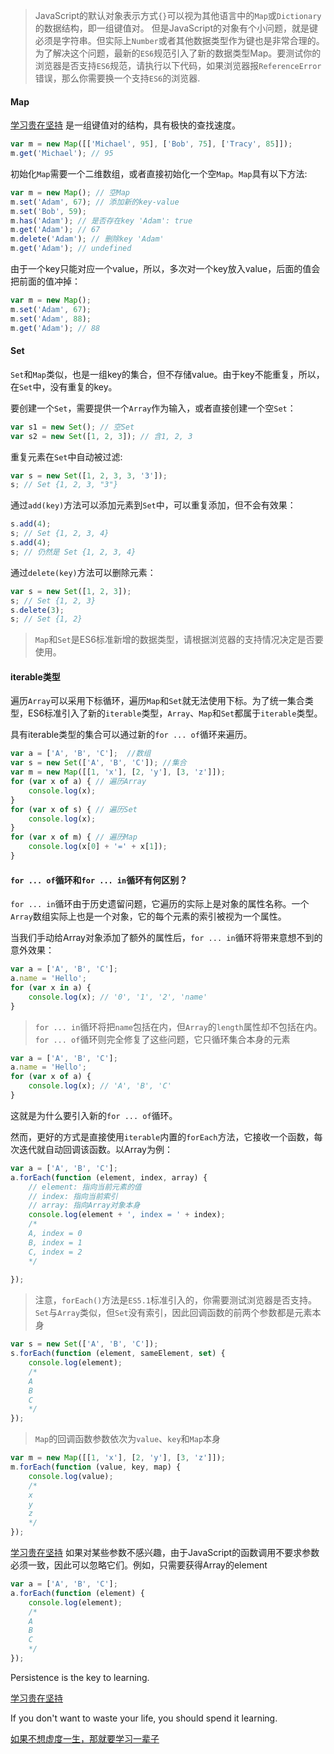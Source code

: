 >JavaScript的默认对象表示方式`{}`可以视为其他语言中的`Map`或`Dictionary`的数据结构，即一组键值对。
>但是JavaScript的对象有个小问题，就是键必须是字符串。但实际上`Number`或者其他数据类型作为键也是非常合理的。
为了解决这个问题，最新的`ES6`规范引入了新的数据类型Map。要测试你的浏览器是否支持`ES6`规范，请执行以下代码，如果浏览器报`ReferenceError`错误，那么你需要换一个支持`ES6`的浏览器.

#### Map
[学习贵在坚持](https://github.com/cuishengxi)
是一组键值对的结构，具有极快的查找速度。
```javascript
var m = new Map([['Michael', 95], ['Bob', 75], ['Tracy', 85]]);
m.get('Michael'); // 95
```
初始化`Map`需要一个二维数组，或者直接初始化一个空`Map`。`Map`具有以下方法:
```javascript
var m = new Map(); // 空Map
m.set('Adam', 67); // 添加新的key-value
m.set('Bob', 59);
m.has('Adam'); // 是否存在key 'Adam': true
m.get('Adam'); // 67
m.delete('Adam'); // 删除key 'Adam'
m.get('Adam'); // undefined
```
由于一个key只能对应一个value，所以，多次对一个key放入value，后面的值会把前面的值冲掉：
```javascript
var m = new Map();
m.set('Adam', 67);
m.set('Adam', 88);
m.get('Adam'); // 88
```

#### Set

`Set`和`Map`类似，也是一组key的集合，但不存储value。由于key不能重复，所以，在`Set`中，没有重复的key。

要创建一个`Set`，需要提供一个`Array`作为输入，或者直接创建一个空`Set`：
```javascript
var s1 = new Set(); // 空Set
var s2 = new Set([1, 2, 3]); // 含1, 2, 3
```
重复元素在`Set`中自动被过滤:
```javascript
var s = new Set([1, 2, 3, 3, '3']);
s; // Set {1, 2, 3, "3"}
```
通过`add(key)`方法可以添加元素到`Set`中，可以重复添加，但不会有效果：
```javascript
s.add(4);
s; // Set {1, 2, 3, 4}
s.add(4);
s; // 仍然是 Set {1, 2, 3, 4}
```
通过`delete(key)`方法可以删除元素：
```javascript
var s = new Set([1, 2, 3]);
s; // Set {1, 2, 3}
s.delete(3);
s; // Set {1, 2}
```
>`Map`和`Set`是ES6标准新增的数据类型，请根据浏览器的支持情况决定是否要使用。

#### iterable类型
遍历`Array`可以采用下标循环，遍历`Map`和`Set`就无法使用下标。为了统一集合类型，ES6标准引入了新的`iterable`类型，`Array`、`Map`和`Set`都属于`iterable`类型。

具有iterable类型的集合可以通过新的`for ... of`循环来遍历。
```javascript
var a = ['A', 'B', 'C'];  //数组
var s = new Set(['A', 'B', 'C']); //集合
var m = new Map([[1, 'x'], [2, 'y'], [3, 'z']]);
for (var x of a) { // 遍历Array
    console.log(x);
}
for (var x of s) { // 遍历Set
    console.log(x);
}
for (var x of m) { // 遍历Map
    console.log(x[0] + '=' + x[1]);
}
```

#### `for ... of`循环和`for ... in`循环有何区别？

`for ... in`循环由于历史遗留问题，它遍历的实际上是对象的属性名称。一个`Array`数组实际上也是一个对象，它的每个元素的索引被视为一个属性。

当我们手动给Array对象添加了额外的属性后，`for ... in`循环将带来意想不到的意外效果：
```javascript
var a = ['A', 'B', 'C'];
a.name = 'Hello';
for (var x in a) {
    console.log(x); // '0', '1', '2', 'name'
}
```
>`for ... in`循环将把`name`包括在内，但`Array`的`length`属性却不包括在内。
>`for ... of`循环则完全修复了这些问题，它只循环集合本身的元素

```javascript
var a = ['A', 'B', 'C'];
a.name = 'Hello';
for (var x of a) {
    console.log(x); // 'A', 'B', 'C'
}
```
这就是为什么要引入新的`for ... of`循环。

然而，更好的方式是直接使用`iterable`内置的`forEach`方法，它接收一个函数，每次迭代就自动回调该函数。以Array为例：
```javascript
var a = ['A', 'B', 'C'];
a.forEach(function (element, index, array) {
    // element: 指向当前元素的值
    // index: 指向当前索引
    // array: 指向Array对象本身
    console.log(element + ', index = ' + index);
    /*
    A, index = 0
    B, index = 1
    C, index = 2
    */
    
});
```
>注意，`forEach()`方法是`ES5.1`标准引入的，你需要测试浏览器是否支持。
`Set`与`Array`类似，但`Set`没有索引，因此回调函数的前两个参数都是元素本身
```javascript
var s = new Set(['A', 'B', 'C']);
s.forEach(function (element, sameElement, set) {
    console.log(element);
    /*
    A
    B
    C
    */
});
```
>`Map`的回调函数参数依次为`value`、`key`和`Map`本身
```javascript
var m = new Map([[1, 'x'], [2, 'y'], [3, 'z']]);
m.forEach(function (value, key, map) {
    console.log(value);
    /*
    x
    y
    z
    */
});
```
[学习贵在坚持](https://github.com/cuishengxi)
如果对某些参数不感兴趣，由于JavaScript的函数调用不要求参数必须一致，因此可以忽略它们。例如，只需要获得Array的element
```javascript
var a = ['A', 'B', 'C'];
a.forEach(function (element) {
    console.log(element);
    /*
    A
    B
    C
    */
});
```
Persistence is the key to learning.

[学习贵在坚持](https://github.com/cuishengxi)

If you don't want to waste your life, you should spend it learning.

[如果不想虚度一生，那就要学习一辈子](https://github.com/cuishengxi)
